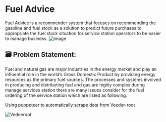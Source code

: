 
# Fuel Advice

Fuel Advice is a recommender system that focuses on recommending the gasoline and fuel stock as a solution to predict future purchases to appropriate 
the fuel stock situation for service station operators to be easier to manage business.
![image](https://user-images.githubusercontent.com/74519762/204438750-320b055a-3664-4c2f-8bef-80e43dd3a56a.png)


## 🗃️ Problem Statement: 
Fuel and natural gas are major industries in the energy market and play an influential role in the world’s Gross Domestic Product by providing energy resources as the primary fuel sources. The processes and systems involved in producing and distributing fuel and gas are highly complex during manage services station there are many issues consider for the fuel ordering of the service station which are listed as following:


Using puppeteer to automatically scrape data from Veeder-root 

![Vedeeroot](https://user-images.githubusercontent.com/74519762/195978907-33fb553b-b7e0-4f8c-8f4b-2f7676ee8d13.PNG)



